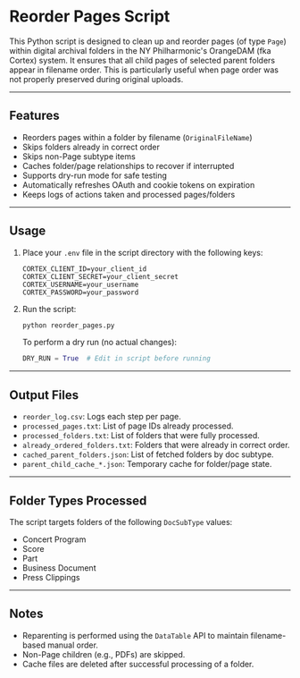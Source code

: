 # Reorder Pages Script

This Python script is designed to clean up and reorder pages (of type `Page`) within digital archival folders in the NY Philharmonic's OrangeDAM (fka Cortex) system. It ensures that all child pages of selected parent folders appear in filename order. This is particularly useful when page order was not properly preserved during original uploads.

---

## Features

- Reorders pages within a folder by filename (`OriginalFileName`)
- Skips folders already in correct order
- Skips non-Page subtype items
- Caches folder/page relationships to recover if interrupted
- Supports dry-run mode for safe testing
- Automatically refreshes OAuth and cookie tokens on expiration
- Keeps logs of actions taken and processed pages/folders

---

## Usage

1. Place your `.env` file in the script directory with the following keys:

    ```env
    CORTEX_CLIENT_ID=your_client_id
    CORTEX_CLIENT_SECRET=your_client_secret
    CORTEX_USERNAME=your_username
    CORTEX_PASSWORD=your_password
    ```

2. Run the script:

    ```bash
    python reorder_pages.py
    ```

    To perform a dry run (no actual changes):

    ```python
    DRY_RUN = True  # Edit in script before running
    ```

---

## Output Files

- `reorder_log.csv`: Logs each step per page.
- `processed_pages.txt`: List of page IDs already processed.
- `processed_folders.txt`: List of folders that were fully processed.
- `already_ordered_folders.txt`: Folders that were already in correct order.
- `cached_parent_folders.json`: List of fetched folders by doc subtype.
- `parent_child_cache_*.json`: Temporary cache for folder/page state.

---

## Folder Types Processed

The script targets folders of the following `DocSubType` values:

- Concert Program
- Score
- Part
- Business Document
- Press Clippings

---

## Notes

- Reparenting is performed using the `DataTable` API to maintain filename-based manual order.
- Non-Page children (e.g., PDFs) are skipped.
- Cache files are deleted after successful processing of a folder.
